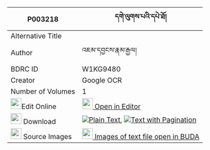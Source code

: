 |P003218|དགེ་ལུགས་པའི་དཔེ་ཐོ། 
| --- | --- 
|Alternative Title |
|Author| འཇམ་དབྱངས་རྣམ་རྒྱལ།
|BDRC ID | W1KG9480
|Creator | Google OCR
|Number of Volumes| 1
|<img width="25" src="https://img.icons8.com/color/25/000000/edit-property.png">Edit Online| [<img width="25" src="https://avatars.githubusercontent.com/u/45091458?s=200&v=4"> Open in Editor](http://editor.openpecha.org/P003218)
|<img width="25" src="https://img.icons8.com/fluent/48/000000/download-2.png"/>  Download | [![](https://img.icons8.com/color/20/000000/txt.png)Plain Text](https://github.com/Openpecha/P003218/releases/download/v1/ge_lukpa_i_peto_plain_P003218.zip), [![](https://img.icons8.com/color/20/000000/txt.png)Text with Pagination](https://github.com/Openpecha/P003218/releases/download/v1/ge_lukpa_i_peto_pages_P003218.zip)
|<img width="25" src="https://img.icons8.com/plasticine/100/000000/pictures-folder.png"/>  Source Images | [<img width="25" src="https://library.bdrc.io/icons/BUDA-small.svg"> Images of text file open in BUDA](https://library.bdrc.io/show/bdr:W1KG9480)